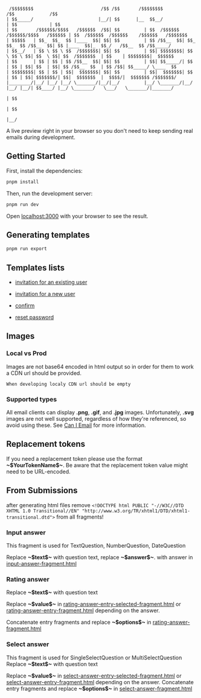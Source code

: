 ```
 /$$$$$$$$                         /$$ /$$       /$$$$$$$$                                /$$             /$$
| $$_____/                        |__/| $$      |__  $$__/                               | $$            | $$
| $$       /$$$$$$/$$$$   /$$$$$$  /$$| $$         | $$  /$$$$$$  /$$$$$$/$$$$   /$$$$$$ | $$  /$$$$$$  /$$$$$$    /$$$$$$   /$$$$$$$
| $$$$$   | $$_  $$_  $$ |____  $$| $$| $$         | $$ /$$__  $$| $$_  $$_  $$ /$$__  $$| $$ |____  $$|_  $$_/   /$$__  $$ /$$_____/
| $$__/   | $$ \ $$ \ $$  /$$$$$$$| $$| $$         | $$| $$$$$$$$| $$ \ $$ \ $$| $$  \ $$| $$  /$$$$$$$  | $$    | $$$$$$$$|  $$$$$$
| $$      | $$ | $$ | $$ /$$__  $$| $$| $$         | $$| $$_____/| $$ | $$ | $$| $$  | $$| $$ /$$__  $$  | $$ /$$| $$_____/ \____  $$
| $$$$$$$$| $$ | $$ | $$|  $$$$$$$| $$| $$         | $$|  $$$$$$$| $$ | $$ | $$| $$$$$$$/| $$|  $$$$$$$  |  $$$$/|  $$$$$$$ /$$$$$$$/
|________/|__/ |__/ |__/ \_______/|__/|__/         |__/ \_______/|__/ |__/ |__/| $$____/ |__/ \_______/   \___/   \_______/|_______/
                                                                               | $$
                                                                               | $$
                                                                               |__/
```


A live preview right in your browser so you don't need to keep sending real emails during development.

## Getting Started

First, install the dependencies:

```sh
pnpm install
```

Then, run the development server:

```sh
pnpm run dev
```

Open [localhost:3000](http://localhost:3000) with your browser to see the result.

## Generating templates
```sh
pnpm run export
```

## Templates lists

* [invitation for an existing user](emails/invitation-existing-user.tsx)
* [invitation for a new user](emails/invitation-new-user.tsx)
* [confirm ](emails/confirm-email.tsx)

* [reset password](emails/reset-password.tsx)

## Images
### Local vs Prod
Images are not base64 encoded in html output so in order for them to work a CDN url should be provided.

```note
When developing localy CDN url should be empty
```
### Supported types
All email clients can display **.png**, **.gif**, and **.jpg** images. Unfortunately, **.svg** images are not well supported, regardless of how they're referenced, so avoid using these. See [Can I Email](https://www.caniemail.com/features/image-svg/) for more information.


## Replacement tokens
If you need a replacement token please use the format **~\$YourTokenName\$~**.
Be aware that the replacement token value might need to be URL-encoded.

## From Submissions
after generating html files remove `<!DOCTYPE html PUBLIC "-//W3C//DTD XHTML 1.0 Transitional//EN" "http://www.w3.org/TR/xhtml1/DTD/xhtml1-transitional.dtd">` from all fragments!

### Input answer
This fragment is used for TextQuestion, NumberQuestion, DateQuestion

Replace **~\$text\$~** with question text, replace **~\$answer\$~**. with answer in [input-answer-fragment.html](./out/components/form-submission/input-answer-fragment.html)

### Rating answer
Replace **~\$text\$~** with question text

Replace **~\$value\$~** in [rating-answer-entry-selected-fragment.html](./out/components/form-submission/rating-answer-entry-selected-fragment.html) or [rating-answer-entry-fragment.html](./out/components/form-submission/rating-answer-entry-fragment.html) depending on the answer.

Concatenate entry fragments and replace **~\$options\$~** in [rating-answer-fragment.html](./out/components/form-submission/rating-answer-fragment.html)

### Select answer
This fragment is used for SingleSelectQuestion or MultiSelectQuestion
Replace **~\$text\$~** with question text

Replace **~\$value\$~** in [select-answer-entry-selected-fragment.html](./out/components/form-submission/select-answer-entry-selected-fragment.html) or [select-answer-entry-fragment.html](./out/components/form-submission/select-answer-entry-fragment.html) depending on the answer. Concatenate entry fragments and replace **~\$options\$~** in [select-answer-fragment.html](./out/components/form-submission/select-answer-fragment.html)

